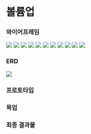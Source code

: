# 볼륨업

### 와이어프레임
<img src="./design/wireframe/01_회원가입.jpg">
<img src="./design/wireframe/02_로그인.jpg">
<img src="./design/wireframe/03_통계.jpg">
<img src="./design/wireframe/04_루틴 관리.jpg">
<img src="./design/wireframe/05_루틴 추가.jpg">
<img src="./design/wireframe/06_운동 관리.jpg">
<img src="./design/wireframe/07_운동 추가.jpg">
<img src="./design/wireframe/12_운동 수정-삭제.jpg">
<img src="./design/wireframe/08_루틴 진행.jpg">
<img src="./design/wireframe/09_운동 진행.jpg">
<img src="./design/wireframe/10_운동 성공 여부.jpg">


### ERD
<img src="./design/database/erd.png">

### 프로토타입

### 목업

### 최종 결과물




